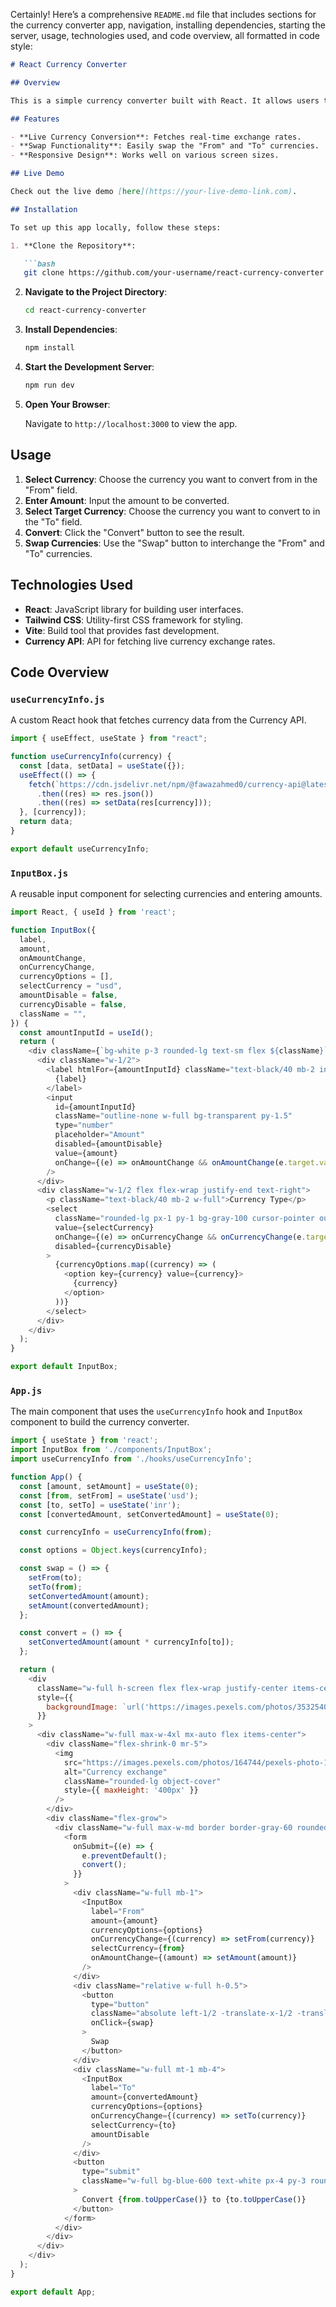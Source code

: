 Certainly! Here’s a comprehensive `README.md` file that includes sections for the currency converter app, navigation, installing dependencies, starting the server, usage, technologies used, and code overview, all formatted in code style:

```markdown
# React Currency Converter

## Overview

This is a simple currency converter built with React. It allows users to convert between different currencies using live exchange rates. The app features a user-friendly interface and supports dynamic currency conversion with real-time data.

## Features

- **Live Currency Conversion**: Fetches real-time exchange rates.
- **Swap Functionality**: Easily swap the "From" and "To" currencies.
- **Responsive Design**: Works well on various screen sizes.

## Live Demo

Check out the live demo [here](https://your-live-demo-link.com).

## Installation

To set up this app locally, follow these steps:

1. **Clone the Repository**:

   ```bash
   git clone https://github.com/your-username/react-currency-converter.git
   ```

2. **Navigate to the Project Directory**:

   ```bash
   cd react-currency-converter
   ```

3. **Install Dependencies**:

   ```bash
   npm install
   ```

4. **Start the Development Server**:

   ```bash
   npm run dev
   ```

5. **Open Your Browser**:

   Navigate to `http://localhost:3000` to view the app.

## Usage

1. **Select Currency**: Choose the currency you want to convert from in the "From" field.
2. **Enter Amount**: Input the amount to be converted.
3. **Select Target Currency**: Choose the currency you want to convert to in the "To" field.
4. **Convert**: Click the "Convert" button to see the result.
5. **Swap Currencies**: Use the "Swap" button to interchange the "From" and "To" currencies.

## Technologies Used

- **React**: JavaScript library for building user interfaces.
- **Tailwind CSS**: Utility-first CSS framework for styling.
- **Vite**: Build tool that provides fast development.
- **Currency API**: API for fetching live currency exchange rates.

## Code Overview

### `useCurrencyInfo.js`

A custom React hook that fetches currency data from the Currency API.

```javascript
import { useEffect, useState } from "react";

function useCurrencyInfo(currency) {
  const [data, setData] = useState({});
  useEffect(() => {
    fetch(`https://cdn.jsdelivr.net/npm/@fawazahmed0/currency-api@latest/v1/currencies/${currency}.json`)
      .then((res) => res.json())
      .then((res) => setData(res[currency]));
  }, [currency]);
  return data;
}

export default useCurrencyInfo;
```

### `InputBox.js`

A reusable input component for selecting currencies and entering amounts.

```javascript
import React, { useId } from 'react';

function InputBox({
  label,
  amount,
  onAmountChange,
  onCurrencyChange,
  currencyOptions = [],
  selectCurrency = "usd",
  amountDisable = false,
  currencyDisable = false,
  className = "",
}) {
  const amountInputId = useId();
  return (
    <div className={`bg-white p-3 rounded-lg text-sm flex ${className}`}>
      <div className="w-1/2">
        <label htmlFor={amountInputId} className="text-black/40 mb-2 inline-block">
          {label}
        </label>
        <input
          id={amountInputId}
          className="outline-none w-full bg-transparent py-1.5"
          type="number"
          placeholder="Amount"
          disabled={amountDisable}
          value={amount}
          onChange={(e) => onAmountChange && onAmountChange(e.target.value)}
        />
      </div>
      <div className="w-1/2 flex flex-wrap justify-end text-right">
        <p className="text-black/40 mb-2 w-full">Currency Type</p>
        <select
          className="rounded-lg px-1 py-1 bg-gray-100 cursor-pointer outline-none"
          value={selectCurrency}
          onChange={(e) => onCurrencyChange && onCurrencyChange(e.target.value)}
          disabled={currencyDisable}
        >
          {currencyOptions.map((currency) => (
            <option key={currency} value={currency}>
              {currency}
            </option>
          ))}
        </select>
      </div>
    </div>
  );
}

export default InputBox;
```

### `App.js`

The main component that uses the `useCurrencyInfo` hook and `InputBox` component to build the currency converter.

```javascript
import { useState } from 'react';
import InputBox from './components/InputBox';
import useCurrencyInfo from './hooks/useCurrencyInfo';

function App() {
  const [amount, setAmount] = useState(0);
  const [from, setFrom] = useState('usd');
  const [to, setTo] = useState('inr');
  const [convertedAmount, setConvertedAmount] = useState(0);

  const currencyInfo = useCurrencyInfo(from);

  const options = Object.keys(currencyInfo);

  const swap = () => {
    setFrom(to);
    setTo(from);
    setConvertedAmount(amount);
    setAmount(convertedAmount);
  };

  const convert = () => {
    setConvertedAmount(amount * currencyInfo[to]);
  };

  return (
    <div
      className="w-full h-screen flex flex-wrap justify-center items-center bg-cover bg-no-repeat"
      style={{
        backgroundImage: `url('https://images.pexels.com/photos/3532540/pexels-photo-3532540.jpeg?auto=compress&cs=tinysrgb&w=1260&h=750&dpr=2')`,
      }}
    >
      <div className="w-full max-w-4xl mx-auto flex items-center">
        <div className="flex-shrink-0 mr-5">
          <img
            src="https://images.pexels.com/photos/164744/pexels-photo-164744.jpeg"
            alt="Currency exchange"
            className="rounded-lg object-cover"
            style={{ maxHeight: '400px' }}
          />
        </div>
        <div className="flex-grow">
          <div className="w-full max-w-md border border-gray-60 rounded-lg p-5 backdrop-blur-sm bg-white/30">
            <form
              onSubmit={(e) => {
                e.preventDefault();
                convert();
              }}
            >
              <div className="w-full mb-1">
                <InputBox
                  label="From"
                  amount={amount}
                  currencyOptions={options}
                  onCurrencyChange={(currency) => setFrom(currency)}
                  selectCurrency={from}
                  onAmountChange={(amount) => setAmount(amount)}
                />
              </div>
              <div className="relative w-full h-0.5">
                <button
                  type="button"
                  className="absolute left-1/2 -translate-x-1/2 -translate-y-1/2 border-2 border-white rounded-md bg-blue-600 text-white px-2 py-0.5"
                  onClick={swap}
                >
                  Swap
                </button>
              </div>
              <div className="w-full mt-1 mb-4">
                <InputBox
                  label="To"
                  amount={convertedAmount}
                  currencyOptions={options}
                  onCurrencyChange={(currency) => setTo(currency)}
                  selectCurrency={to}
                  amountDisable
                />
              </div>
              <button
                type="submit"
                className="w-full bg-blue-600 text-white px-4 py-3 rounded-lg"
              >
                Convert {from.toUpperCase()} to {to.toUpperCase()}
              </button>
            </form>
          </div>
        </div>
      </div>
    </div>
  );
}

export default App;
```
